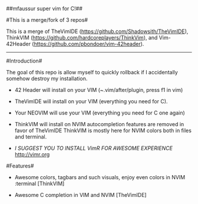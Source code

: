 ##mfaussur super vim for C!##

#This is a merge/fork of 3 repos#

This is a merge of TheVimIDE (https://github.com/Shadowsith/TheVimIDE),
ThinkVIM (https://github.com/hardcoreplayers/ThinkVim), and Vim-42Header
(https://github.com/pbondoer/vim-42header).

-----

#Introduction#

The goal of this repo is allow myself to quickly rollback if I accidentally 
somehow destroy my installation. 

- 42 Header will install on your VIM (~.vim/after/plugin, press f1 in vim)

- TheVimIDE will install on your VIM (everything you need for C).

- Your NEOVIM will use your VIM (everything you need for C one again)

- ThinkVIM will install on NVIM 
autocompletion features are removed in favor of TheVimIDE ThinkVIM is mostly 
here for NVIM colors both in files and terminal.

- *I SUGGEST YOU TO INSTALL VimR FOR AWESOME EXPERIENCE* 
http://vimr.org

#Features#

- Awesome colors, tagbars and such visuals, enjoy even colors in NVIM :terminal
[ThinkVIM] 

- Awesome C completion in VIM and NVIM [TheVimIDE]

